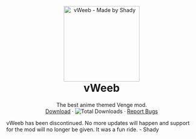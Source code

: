 <p align="center" style="margin-bottom: 0px !important;">
  <img width="200" src="https://media.discordapp.net/attachments/822680675630579712/825161597977886775/vWeeb--Icon.png" alt="vWeeb - Made by Shady" align="center">
</p>

<h1 align="center" style="margin-top: 0px;">vWeeb</h1>

 <p align="center">
    The best anime themed Venge mod.
    <br />
    <a href="https://github.com/KruzShady/vWeeb/releases/latest/download/vWeeb.zip">Download</a>
    ·
    <img alt="Total Downloads" src="https://img.shields.io/github/downloads/kruzshady/vWeeb/total?label=Downloads">
    ·
    <a href="https://github.com/KruzShady/vWeeb/issues">Report Bugs</a>
  </p>
</p>

vWeeb has been discontinued. No more updates will happen and support for the mod will no longer be given. It was a fun ride.
\- Shady
